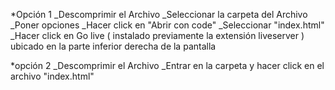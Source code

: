 *Opción 1
_Descomprimir el Archivo
_Seleccionar la carpeta del Archivo 
_Poner opciones 
_Hacer click en "Abrir con code"
_Seleccionar "index.html"
_Hacer click en Go live ( instalado previamente la extensión liveserver ) ubicado en la parte inferior derecha de la pantalla

*opción 2
_Descomprimir el Archivo
_Entrar en la carpeta y hacer click en el archivo "index.html"
